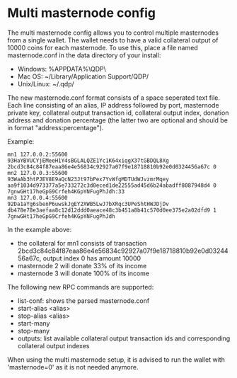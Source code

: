 Multi masternode config
=======================

The multi masternode config allows you to control multiple masternodes from a single wallet. The wallet needs to have a valid collateral output of 10000 coins for each masternode. To use this, place a file named masternode.conf in the data directory of your install:
 * Windows: %APPDATA%\QDP\
 * Mac OS: ~/Library/Application Support/QDP/
 * Unix/Linux: ~/.qdp/

The new masternode.conf format consists of a space seperated text file. Each line consisting of an alias, IP address followed by port, masternode private key, collateral output transaction id, collateral output index, donation address and donation percentage (the latter two are optional and should be in format "address:percentage").

Example:
```
mn1 127.0.0.2:55600 93HaYBVUCYjEMeeH1Y4sBGLALQZE1Yc1K64xiqgX37tGBDQL8Xg 2bcd3c84c84f87eaa86e4e56834c92927a07f9e18718810b92e0d0324456a67c 0
mn2 127.0.0.3:55600 93WaAb3htPJEV8E9aQcN23Jt97bPex7YvWfgMDTUdWJvzmrMqey aa9f1034d973377a5e733272c3d0eced1de22555ad45d6b24abadff8087948d4 0 7gnwGHt17heGpG9Crfeh4KGpYNFugPhJdh:33
mn3 127.0.0.4:55600 92Da1aYg6sbenP6uwskJgEY2XWB5LwJ7bXRqc3UPeShtHWJDjDv db478e78e3aefaa8c12d12ddd0aeace48c3b451a8b41c570d0ee375e2a02dfd9 1 7gnwGHt17heGpG9Crfeh4KGpYNFugPhJdh
```

In the example above:
* the collateral for mn1 consists of transaction 2bcd3c84c84f87eaa86e4e56834c92927a07f9e18718810b92e0d0324456a67c, output index 0 has amount 10000
* masternode 2 will donate 33% of its income
* masternode 3 will donate 100% of its income


The following new RPC commands are supported:
* list-conf: shows the parsed masternode.conf
* start-alias \<alias\>
* stop-alias \<alias\>
* start-many
* stop-many
* outputs: list available collateral output transaction ids and corresponding collateral output indexes

When using the multi masternode setup, it is advised to run the wallet with 'masternode=0' as it is not needed anymore.

